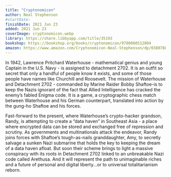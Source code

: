 ```yaml
---
title: "Cryptonomicon"
author: Neal Stephenson
#startDate:
finishDate: 2021 Jun 23
added: 2021 Jun 23
coverImage: cryptonomicon.webp
library: https://share.libbyapp.com/title/35193
bookshop: https://bookshop.org/books/cryptonomicon/9780060512804
amazon: https://www.amazon.com/Cryptonomicon-Neal-Stephenson/dp/0380788624/
---
```


In 1942, Lawrence Pritchard Waterhouse - mathematical genius and young Captain in the U.S. Navy - is assigned to detachment 2702. It is an outfit so secret that only a handful of people know it exists, and some of those people have names like Churchill and Roosevelt. The mission of Waterhouse and Detachment 2702 - commanded by Marine Raider Bobby Shaftoe-is to keep the Nazis ignorant of the fact that Allied Intelligence has cracked the enemy’s fabled Enigma code. It is a game, a cryptographic chess match between Waterhouse and his German counterpart, translated into action by the gung-ho Shaftoe and his forces.

Fast-forward to the present, where Waterhouse’s crypto-hacker grandson, Randy, is attempting to create a “data haven” in Southeast Asia - a place where encrypted data can be stored and exchanged free of repression and scrutiny. As governments and multinationals attack the endeavor, Randy joins forces with Shaftoe’s tough-as-nails granddaughter, Amy, to secretly salvage a sunken Nazi submarine that holds the key to keeping the dream of a data haven afloat. But soon their scheme brings to light a massive conspiracy with its roots in Detachment 2702 linked to an unbreakable Nazi code called Arethusa. And it will represent the path to unimaginable riches and a future of personal and digital liberty...or to universal totalitarianism reborn.  
